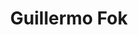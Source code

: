 ---
title: Guillermo Fok
headshot: images/uploads/Guillermo_Fok.jpg
job: Project Designer at Tait
bio: Guillermo worked in the manufacturing industry as an industrial engineer before making a shift into industrial design, a field he had always had a great interest interested in. After attending grad school at RIT as a Fulbright scholar, Guillermo moved to LA to work as an Imagineer at the Walt Disney Company, creating practical special effects and illusions for theme park attractions. Always being interested in product and environmental design, Guillermo continued his professional path as a Project Designer at TAIT, where he collaborates, develops and designs custom stages, set pieces and automation elements for clients like P!nk, Taylor Swift, Lady Gaga, and Cirque Du Soleil.
webpage: http://www.guillermofok.com
---